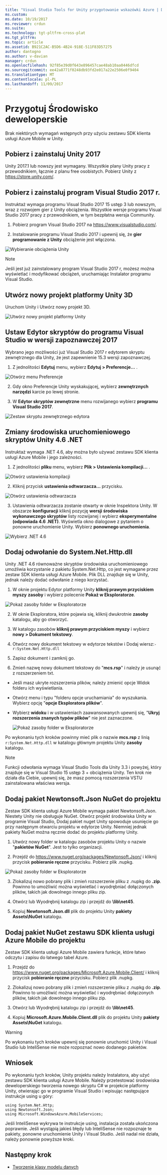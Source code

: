 ```yaml
---
title: "Visual Studio Tools for Unity przygotowanie wskazówki Azure | Dokumentacja firmy Microsoft"
ms.custom: 
ms.date: 10/19/2017
ms.reviewer: crdun
ms.suite: 
ms.technology: tgt-pltfrm-cross-plat
ms.tgt_pltfrm: 
ms.topic: article
ms.assetid: B921C2AC-B5D6-4B24-918E-511F83D57275
author: dantogno
ms.author: v-davian
manager: crdun
ms.openlocfilehash: 92f85e39d0f643e896457cae48ab10aa0446dfcd
ms.sourcegitcommit: ee42a8771f0248db93fd2e017a22e2506e0f9404
ms.translationtype: MT
ms.contentlocale: pl-PL
ms.lasthandoff: 11/09/2017
---
```

# <a name="prepare-the-development-environment"></a>Przygotuj Środowisko deweloperskie

Brak niektórych wymagań wstępnych przy użyciu zestawu SDK klienta usługi Azure Mobile w Unity.

## <a name="download-and-install-unity-2017"></a>Pobierz i zainstaluj Unity 2017

Unity 2017.1 lub nowszy jest wymagany. Wszystkie plany Unity pracy z przewodnikiem, łącznie z planu free osobistych. Pobierz Unity z https://store.unity.com/.

## <a name="download-and-install-visual-studio-2017"></a>Pobierz i zainstaluj program Visual Studio 2017 r.

Instruktaż wymaga programu Visual Studio 2017 15 ustęp 3 lub nowszym, wraz z rozwojem gier z Unity obciążenia. Wszystkie wersje programu Visual Studio 2017 pracy z przewodnikiem, w tym bezpłatna wersja Community.

1. Pobierz program Visual Studio 2017 na https://www.visualstudio.com/.

2. Instalowanie programu Visual Studio 2017 i upewnij się, że **gier programowanie z Unity** obciążenie jest włączona.

 ![Wybieranie obciążenia Unity](media/vstu_azure-prepare-dev-environment-image0.png)

 > [!NOTE]
 > Jeśli jest już zainstalowany program Visual Studio 2017 r, możesz można wyświetlać i modyfikować obciążeń, uruchamiając Instalator programu Visual Studio.

## <a name="create-a-new-3d-unity-project"></a>Utwórz nowy projekt platformy Unity 3D

Uruchom Unity i Utwórz nowy projekt 3D.

![Utwórz nowy projekt platformy Unity](media/vstu_azure-prepare-dev-environment-image1.png)

## <a name="set-the-script-editor-to-visual-studio-preview-2017"></a>Ustaw Edytor skryptów do programu Visual Studio w wersji zapoznawczej 2017

Wybrano jego możliwości już Visual Studio 2017 r edytorem skryptu zewnętrznego dla Unity, że jest zapewnienie 15.3 wersji zapoznawczej.

1. Z jednolitości **Edytuj** menu, wybierz **Edytuj > Preferencje...** .

  ![Otwórz menu Preferencje](media/vstu_azure-prepare-dev-environment-image1.2.png)

2. Gdy okno Preferencje Unity wyskakującej, wybierz **zewnętrznych narzędzi** karcie po lewej stronie.

3. W **Edytor skryptów zewnętrzne** menu rozwijanego wybierz **programu Visual Studio 2017**.

  ![Zestaw skryptu zewnętrznego edytora](media/vstu_azure-prepare-dev-environment-image3.png)

## <a name="change-the-unity-scripting-runtime-to-net-46"></a>Zmiany środowiska uruchomieniowego skryptów Unity 4.6 .NET
Instruktaż wymaga .NET 4.6, aby można było używać zestawu SDK klienta usługi Azure Mobile i jego zależności.

1. Z jednolitości **pliku** menu, wybierz **Plik > Ustawienia kompilacji...** .

  ![Otwórz ustawienia kompilacji](media/vstu_azure-prepare-dev-environment-image4.png)

2. Kliknij przycisk **ustawienia odtwarzacza...**  przycisku.

  ![Otwórz ustawienia odtwarzacza](media/vstu_azure-prepare-dev-environment-image5.png)

3. Ustawienia odtwarzacza zostanie otwarty w oknie Inspektora Unity. W obszarze **konfiguracji** kliknij pozycję **wersji środowiska wykonawczego skryptów** listy rozwijanej i wybierz **eksperymentalne (odpowiada 4.6 .NET)**. Wyświetla okno dialogowe z pytaniem o ponowne uruchomienie Unity. Wybierz **ponownego uruchomienia**.

  ![Wybierz .NET 4.6](media/vstu_azure-prepare-dev-environment-image6.png)

## <a name="add-a-reference-to-systemnethttpdll"></a>Dodaj odwołanie do System.Net.Http.dll

Unity .NET 4.6 równoważne skryptów środowiska uruchomieniowego umożliwia korzystanie z pakietu System.Net.Http, co jest wymagane przez zestaw SDK klienta usługi Azure Mobile. Plik DLL znajduje się w Unity, jednak należy dodać odwołanie z niego korzystać.

1. W oknie projektu Edytor platformy Unity **kliknij prawym przyciskiem myszy** **zasoby** i wybierz polecenie **Pokaż w Eksploratorze**.

  ![Pokaż zasoby folder w Eksploratorze](media/vstu_azure-prepare-dev-environment-image7.png)

2. W oknie Eksploratora, które pojawia się, kliknij dwukrotnie **zasoby** katalogu, aby go otworzyć.

3. W katalogu zasobów **kliknij prawym przyciskiem myszy** i wybierz **nowy > Dokument tekstowy**.

4. Otwórz nowy dokument tekstowy w edytorze tekstów i Dodaj wiersz:`-r:System.Net.Http.dll`

5. Zapisz dokument i zamknij go.

4. Zmień nazwę nowy dokument tekstowy do "**mcs.rsp**" i należy je usunąć z rozszerzeniem txt.

  * Jeśli masz ukryte rozszerzenia plików, należy zmienić opcje Widok folderu ich wyświetlania.
  * Otwórz menu i typu "folderu opcje uruchamiania" do wyszukania. Wybierz opcję "**opcje Eksploratora plików**".
  * Wybierz **widoku** i w ustawieniach zaawansowanych upewnij się, "**Ukryj rozszerzenia znanych typów plików**" nie jest zaznaczone.

    ![Pokaż zasoby folder w Eksploratorze](media/vstu_azure-prepare-dev-environment-image8.png)

Po wykonaniu tych kroków powinny mieć plik o nazwie **mcs.rsp** z linią `r:System.Net.Http.dll` w katalogu głównym projektu Unity **zasoby** katalogu.

>[!NOTE]
> Funkcji odwołania wymaga Visual Studio Tools dla Unity 3.3 i powyżej, który znajduje się w Visual Studio 15 ustęp 3 + obciążenia Unity. Ten krok nie działa dla Ciebie, upewnij się, że masz pomocą rozszerzenia VSTU zainstalowana właściwa wersja.

## <a name="add-the-newtonsoftjson-nuget-package-to-your-project"></a>Dodaj pakiet Newtonsoft.Json NuGet do projektu

Zestaw SDK klienta usługi Azure Mobile wymaga pakiet Newtonsoft.Json. Niestety Unity nie obsługuje NuGet. Otwórz projekt środowiska Unity w programie Visual Studio, Dodaj pakiet nuget Unity spowoduje usunięcie go przy następnym otwarciu projektu w edytorze Unity. Niemniej jednak pakiety NuGet można ręcznie dodać do projektu platformy Unity.

1. Utwórz nowy folder w katalogu zasobów projektu Unity o nazwie "**pakietów NuGet**". Jest to tylko organizacji.

2. Przejdź do https://www.nuget.org/packages/Newtonsoft.Json/ i kliknij przycisk **pobieranie ręczne** przycisku. Pobierz plik .nupkg.

  ![Pokaż zasoby folder w Eksploratorze](media/vstu_azure-prepare-dev-environment-image9.png)

3. Zlokalizuj nowo pobrany plik i zmień rozszerzenie pliku z .nupkg do **.zip**. Powinno to umożliwić można wyświetlać i wyodrębniać dołączonych plików, takich jak dowolnego innego pliku zip.

4. Otwórz lub Wyodrębnij katalogu zip i przejdź do **\lib\net45**.

5. Kopiuj **Newtonsoft.Json.dll** plik do projektu Unity **pakiety Assets\NuGet** katalogu.

## <a name="add-the-azure-mobile-client-sdk-nuget-package-to-your-project"></a>Dodaj pakiet NuGet zestawu SDK klienta usługi Azure Mobile do projektu

Zestaw SDK klienta usługi Azure Mobile zawiera funkcje, które łatwo odczytu i zapisu do łatwego tabel Azure.

1. Przejdź do https://www.nuget.org/packages/Microsoft.Azure.Mobile.Client/ i kliknij przycisk **pobieranie ręczne** przycisku. Pobierz plik .nupkg.

2. Zlokalizuj nowo pobrany plik i zmień rozszerzenie pliku z .nupkg do **.zip**. Powinno to umożliwić można wyświetlać i wyodrębniać dołączonych plików, takich jak dowolnego innego pliku zip.

3. Otwórz lub Wyodrębnij katalogu zip i przejdź do **\lib\net45**.

4. Kopiuj **Microsoft.Azure.Mobile.Client.dll** plik do projektu Unity **pakiety Assets\NuGet** katalogu.

>[!WARNING]
> Po wykonaniu tych kroków upewnij się ponownie uruchomić Unity i Visual Studio lub InteliSense nie może rozpoznać nowo dodanego pakietów.

## <a name="conclusion"></a>Wniosek

Po wykonaniu tych kroków, Unity projektu należy Instalatora, aby użyć zestawu SDK klienta usługi Azure Mobile. Należy przetestować środowiska deweloperskiego tworzenia nowego skryptu C# w projekcie platformy Unity, otwierając go w programie Visual Studio i wpisując następujące instrukcje using u góry:
```
using System.Net.Http;
using Newtonsoft.Json;
using Microsoft.WindowsAzure.MobileServices;
```

Jeśli InteliSense wykrywa te instrukcje using, instalacja została ukończona poprawnie. Jeśli wystąpią jakieś błędy lub InteliSense nie rozpoznaje te pakiety, ponowne uruchomienie Unity i Visual Studio. Jeśli nadal nie działa, należy ponownie powyższe kroki.

## <a name="next-step"></a>Następny krok

* [Tworzenie klasy modelu danych](visual-studio-tools-for-unity-azure-data.md)

